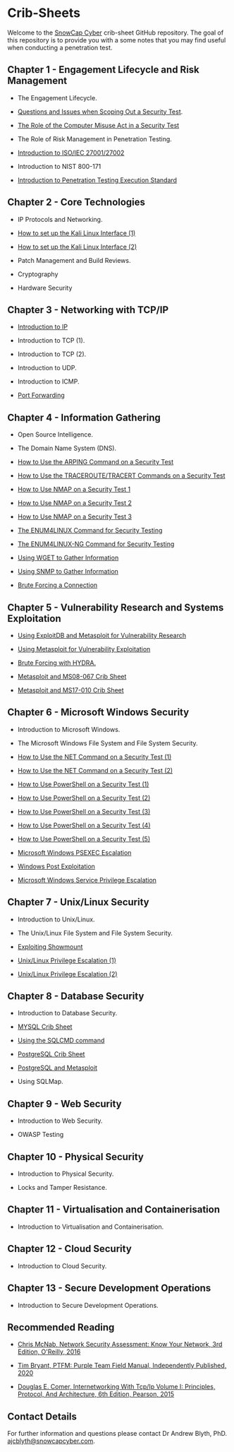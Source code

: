 # Crib-Sheets

Welcome to the [SnowCap Cyber](https://www.snowcapcyber.com) crib-sheet GitHub repository. The goal of this repository is to provide you with a some notes that you may find useful when conducting a penetration test.


## Chapter 1 - Engagement Lifecycle and Risk Management

* The Engagement Lifecycle.

* [Questions and Issues when Scoping Out a Security Test](https://github.com/snowcapcyber/CribSheets/blob/main/Scripts/Penitration%20Test%20Scoping%20Document%20Crib%20Sheet.pdf).

* [The Role of the Computer Misuse Act in a Security Test](https://github.com/snowcapcyber/CribSheets/blob/main/Scripts/The%20CMA%20Crib%20Sheet.pdf)

* The Role of Risk Management in Penetration Testing.

* [Introduction to ISO/IEC 27001/27002](https://github.com/snowcapcyber/CribSheets/blob/main/Scripts/Introduction%20to%20ISO2700%20Crib%20Sheet.pdf)

* Introduction to NIST 800-171

* [Introduction to Penetration Testing Execution Standard](https://github.com/snowcapcyber/CribSheets-for-Penetration-Testing/blob/main/Scripts/Penetration%20Testing%20Execution%20Standard.pdf)

## Chapter 2 - Core Technologies

* IP Protocols and Networking.

* [How to set up the Kali Linux Interface (1)](https://github.com/snowcapcyber/CribSheets-for-Penetration-Testing/blob/main/Scripts/Kali%20Network%20Configuration%20Crib%20Sheet%201.pdf)

* [How to set up the Kali Linux Interface (2)](https://github.com/snowcapcyber/CribSheets-for-Penetration-Testing/blob/main/Scripts/Kali%20Network%20Configuration%20Crib%20Sheet%202.pdf)

* Patch Management and Build Reviews.

* Cryptography

* Hardware Security

## Chapter 3 - Networking with TCP/IP

* [Introduction to IP](https://github.com/snowcapcyber/CribSheets-for-Penetration-Testing/blob/main/Scripts/The%20IP%20Crib%20Sheet.pdf)

* Introduction to TCP (1).

* Introduction to TCP (2).

* Introduction to UDP.

* Introduction to ICMP.

* [Port Forwarding](https://github.com/snowcapcyber/CribSheets-for-Penetration-Testing/blob/main/Scripts/The%20Port%20Forwarding%20Crib%20Sheet.pdf)

## Chapter 4 - Information Gathering

* Open Source Intelligence.

* The Domain Name System (DNS).

* [How to Use the ARPING Command on a Security Test](https://github.com/snowcapcyber/CribSheets-for-Penetration-Testing/blob/main/Scripts/The%20ARPing%20Command%20Crib%20Sheet.pdf)

* [How to Use the TRACEROUTE/TRACERT Commands on a Security Test](https://github.com/snowcapcyber/CribSheets-for-Penetration-Testing/blob/main/Scripts/The%20Tracroute%20Crib%20Sheet.pdf)

* [How to Use NMAP on a Security Test 1](https://github.com/snowcapcyber/CribSheets-for-Penetration-Testing/blob/main/Scripts/NMAP%201%20Crib%20Sheet.pdf)

* [How to Use NMAP on a Security Test 2](https://github.com/snowcapcyber/CribSheets-for-Penetration-Testing/blob/main/Scripts/NMAP%202%20%20Crib%20Sheet.pdf)

* [How to Use NMAP on a Security Test 3](https://github.com/snowcapcyber/CribSheets-for-Penetration-Testing/blob/main/Scripts/NMAP%203%20Crib%20Sheet.pdf)

* [The ENUM4LINUX Command for Security Testing](https://github.com/snowcapcyber/CribSheets-for-Penetration-Testing/blob/main/Scripts/The%20ENUM4LINUX%20Crib%20Sheet.pdf)

* [The ENUM4LINUX-NG Command for Security Testing](https://github.com/snowcapcyber/CribSheets-for-Penetration-Testing/blob/main/Scripts/The%20ENUM4LINUX-NG%20Crib%20Sheet.pdf)


* [Using WGET to Gather Information](https://github.com/snowcapcyber/CribSheets-for-Penetration-Testing/blob/main/Scripts/Using%20WGET%20Crib%20Sheet.pdf)

* [Using SNMP to Gather Information](https://github.com/snowcapcyber/CribSheets-for-Penetration-Testing/blob/main/Scripts/Using%20SNMP%20Crib%20Sheet.pdf)

* [Brute Forcing a Connection](https://github.com/snowcapcyber/CribSheets-for-Penetration-Testing/blob/main/Scripts/Using%20Hydra%20Crib%20Sheet.pdf)

## Chapter 5 - Vulnerability Research and Systems Exploitation

* [Using ExploitDB and Metasploit for Vulnerability Research](https://github.com/snowcapcyber/CribSheets-for-Penetration-Testing/blob/main/Scripts/ExploitDB%20and%20Metasploit%20for%20Vulnerability%20Research%20Crib%20Sheet.pdf)

* [Using Metasploit for Vulnerability Exploitation](https://github.com/snowcapcyber/CribSheets-for-Penetration-Testing/blob/main/Scripts/Meterpreter%20Crib%20Sheet.pdf)

* [Brute Forcing with HYDRA.](https://github.com/snowcapcyber/CribSheets-for-Penetration-Testing/blob/main/Scripts/Using%20Hydra%20Crib%20Sheet.pdf)

* [Metasploit and MS08-067 Crib Sheet](https://github.com/snowcapcyber/CribSheets-for-Penetration-Testing/blob/main/Scripts/Metasploit%20and%20MS08-067%20Crib%20Sheet.pdf)

* [Metasploit and MS17-010 Crib Sheet](https://github.com/snowcapcyber/CribSheets-for-Penetration-Testing/blob/main/Scripts/Metasploit%20and%20MS17-010%20Crib%20Sheet.pdf)


## Chapter 6 - Microsoft Windows Security

* Introduction to Microsoft Windows.

* The Microsoft Windows File System and File System Security.

* [How to Use the NET Command on a Security Test (1)](https://github.com/snowcapcyber/CribSheets-for-Penetration-Testing/blob/main/Scripts/The%20NET%20Command%20Crib%20Sheet%201.pdf)

* [How to Use the NET Command on a Security Test (2)](https://github.com/snowcapcyber/CribSheets-for-Penetration-Testing/blob/main/Scripts/The%20NET%20Command%20Crib%20Sheet%202.pdf)

* [How to Use PowerShell on a Security Test (1)](https://github.com/snowcapcyber/CribSheets-for-Penetration-Testing/blob/main/Scripts/Using%20Powershell%20Crib%20Sheet%201.pdf)

* [How to Use PowerShell on a Security Test (2)](https://github.com/snowcapcyber/CribSheets-for-Penetration-Testing/blob/main/Scripts/Using%20Powershell%20Crib%20Sheet%202.pdf)

* [How to Use PowerShell on a Security Test (3)](https://github.com/snowcapcyber/CribSheets-for-Penetration-Testing/blob/main/Scripts/Using%20Powershell%20Crib%20Sheet%203.pdf)

* [How to Use PowerShell on a Security Test (4)](https://github.com/snowcapcyber/CribSheets-for-Penetration-Testing/blob/main/Scripts/Using%20Powershell%20Crib%20Sheet%204.pdf)

* [How to Use PowerShell on a Security Test (5)](https://github.com/snowcapcyber/CribSheets-for-Penetration-Testing/blob/main/Scripts/Using%20Powershell%20Crib%20Sheet%205.pdf)

* [Microsoft Windows PSEXEC Escalation](https://github.com/snowcapcyber/CribSheets-for-Penetration-Testing/blob/main/Scripts/The%20PSExec%20Pass%20the%20Hash%20Crib%20Sheet.pdf)

* [Windows Post Exploitation](https://github.com/snowcapcyber/CribSheets-for-Penetration-Testing/blob/main/Scripts/The%20Windows%20Post%20Expliotation%20Crib%20Sheet%201.pdf)

* [Microsoft Windows Service Privilege Escalation](https://github.com/snowcapcyber/CribSheets-for-Penetration-Testing/blob/main/Scripts/Microsoft%20Windows%20Service%20Privilege%20Escalation%20Crib%20Sheet%201.pdf)


## Chapter 7 - Unix/Linux Security

* Introduction to Unix/Linux.

* The Unix/Linux File System and File System Security.

* [Exploiting Showmount](https://github.com/snowcapcyber/CribSheets-for-Penetration-Testing/blob/main/Scripts/The%20Showmount%20Crib%20Sheet.pdf)

* [Unix/Linux Privilege Escalation (1)](https://github.com/snowcapcyber/CribSheets-for-Penetration-Testing/blob/main/Scripts/Unix:Linux%20Privilege%20Escalation%20Crib%20Sheet%201.pdf)

* [Unix/Linux Privilege Escalation (2)](https://github.com/snowcapcyber/CribSheets-for-Penetration-Testing/blob/main/Scripts/Unix:Linux%20Privilege%20Escalation%20Crib%20Sheet%202.pdf)

## Chapter 8 - Database Security

* Introduction to Database Security.

* [MYSQL Crib Sheet](https://github.com/snowcapcyber/CribSheets-for-Penetration-Testing/blob/main/Scripts/The%20MySQL%20Crib%20Sheet.pdf)

* [Using the SQLCMD command](https://github.com/snowcapcyber/CribSheets-for-Penetration-Testing/blob/main/Scripts/Using%20SQLCMD%20Crib%20Sheet.pdf)

* [PostgreSQL Crib Sheet](https://github.com/snowcapcyber/CribSheets-for-Penetration-Testing/blob/main/Scripts/The%20PostgreSQL%20Crib%20Sheet.pdf)

* [PostgreSQL and Metasploit](https://github.com/snowcapcyber/CribSheets-for-Penetration-Testing/blob/main/Scripts/The%20PostgreSQL%20and%20Metasploit%20Crib%20Sheet.pdf)

* Using SQLMap.

## Chapter 9 - Web Security

* Introduction to Web Security.

* OWASP Testing

## Chapter 10 - Physical Security

* Introduction to Physical Security.

* Locks and Tamper Resistance.

## Chapter 11 - Virtualisation and Containerisation

* Introduction to Virtualisation and Containerisation.

## Chapter 12 - Cloud Security

* Introduction to Cloud Security.

## Chapter 13 - Secure Development Operations

* Introduction to Secure Development Operations.

## Recommended Reading

* [Chris McNab, Network Security Assessment: Know Your Network, 3rd Edition, O'Reilly, 2016](https://www.amazon.co.uk/Network-Security-Assessment-Know-Your/dp/149191095X/ref=sr_1_1?crid=2RI4CBCKBC79C&keywords=network+security+assessment&qid=1657708066&sprefix=network+security+a%2Caps%2C63&sr=8-1)

* [Tim Bryant, PTFM: Purple Team Field Manual, Independently Published, 2020](https://www.amazon.co.uk/PTFM-Purple-Team-Field-Manual/dp/B08LJV1QCD/ref=sr_1_1?crid=BR8A8SAS3HCN&keywords=ptfm&qid=1657708194&sprefix=ptfm%2Caps%2C167&sr=8-1)

* [Douglas E. Comer, Internetworking With Tcp/Ip Volume I: Principles, Protocol, And Architecture, 6th Edition, Pearson, 2015](https://www.amazon.co.uk/Internetworking-Tcp-Ip-Principles-Architecture/dp/9332550107/ref=sr_1_2?qid=1657708327&refinements=p_27%3ADouglas+E.+Comer&s=books&sr=1-2&text=Douglas+E.+Comer)

## Contact Details

For further information and questions please contact Dr Andrew Blyth, PhD. <ajcblyth@snowcapcyber.com>.

